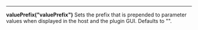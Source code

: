 <a name="valuePrefix"><h3 style="padding-top: 40px; margin-top: 40px;"></h3></a>
_____________________________
**valuePrefix("valuePrefix")** Sets the prefix that is prepended to parameter values when displayed in the host and the plugin GUI. Defaults to "".

